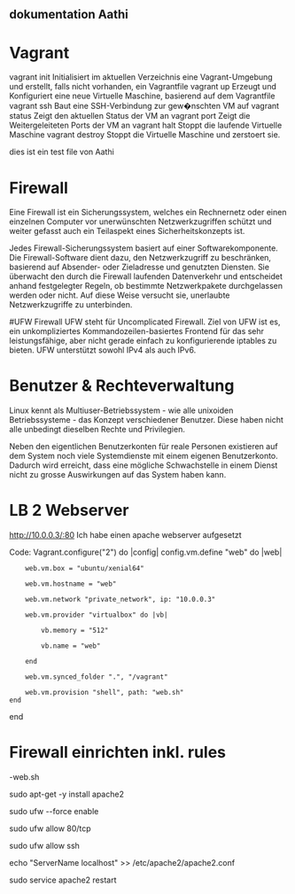 ﻿
dokumentation
Aathi
-------------

# Vagrant
vagrant init	Initialisiert im aktuellen Verzeichnis eine Vagrant-Umgebung und erstellt, falls nicht vorhanden, ein Vagrantfile
vagrant up	Erzeugt und Konfiguriert eine neue Virtuelle Maschine, basierend auf dem Vagrantfile
vagrant ssh	Baut eine SSH-Verbindung zur gew�nschten VM auf
vagrant status	Zeigt den aktuellen Status der VM an
vagrant port	Zeigt die Weitergeleiteten Ports der VM an
vagrant halt	Stoppt die laufende Virtuelle Maschine
vagrant destroy	Stoppt die Virtuelle Maschine und zerstoert sie.

dies ist ein test file von Aathi

# Firewall
Eine Firewall ist ein Sicherungssystem, welches ein Rechnernetz oder einen einzelnen Computer vor unerwünschten Netzwerkzugriffen schützt und weiter gefasst auch ein Teilaspekt eines Sicherheitskonzepts ist.

Jedes Firewall-Sicherungssystem basiert auf einer Softwarekomponente. Die Firewall-Software dient dazu, den Netzwerkzugriff zu beschränken, basierend auf Absender- oder Zieladresse und genutzten Diensten. Sie überwacht den durch die Firewall laufenden Datenverkehr und entscheidet anhand festgelegter Regeln, ob bestimmte Netzwerkpakete durchgelassen werden oder nicht. Auf diese Weise versucht sie, unerlaubte Netzwerkzugriffe zu unterbinden.

#UFW Firewall
UFW steht für Uncomplicated Firewall. Ziel von UFW ist es, ein unkompliziertes Kommandozeilen-basiertes Frontend für das sehr leistungsfähige, aber nicht gerade einfach zu konfigurierende iptables zu bieten. UFW unterstützt sowohl IPv4 als auch IPv6.

# Benutzer & Rechteverwaltung

Linux kennt als Multiuser-Betriebssystem - wie alle unixoiden Betriebssysteme - das Konzept verschiedener Benutzer. Diese haben nicht alle unbedingt dieselben Rechte und Privilegien.

Neben den eigentlichen Benutzerkonten für reale Personen existieren auf dem System noch viele Systemdienste mit einem eigenen Benutzerkonto. Dadurch wird erreicht, dass eine mögliche Schwachstelle in einem Dienst nicht zu grosse Auswirkungen auf das System haben kann.

# LB 2 Webserver
http://10.0.0.3/:80
Ich habe einen apache webserver aufgesetzt

Code:
Vagrant.configure("2") do |config|
	config.vm.define "web" do |web|
		
		web.vm.box = "ubuntu/xenial64"
		
		web.vm.hostname = "web"
		
		web.vm.network "private_network", ip: "10.0.0.3"
		
		web.vm.provider "virtualbox" do |vb|
			
			vb.memory = "512"
			
			vb.name = "web"
		
		end
		
		web.vm.synced_folder ".", "/vagrant"
		
		web.vm.provision "shell", path: "web.sh"
	end			

end

# Firewall einrichten inkl. rules
-web.sh

sudo apt-get -y install apache2

sudo ufw --force enable

sudo ufw allow 80/tcp

sudo ufw allow ssh

echo "ServerName localhost" >> /etc/apache2/apache2.conf

sudo service apache2 restart
